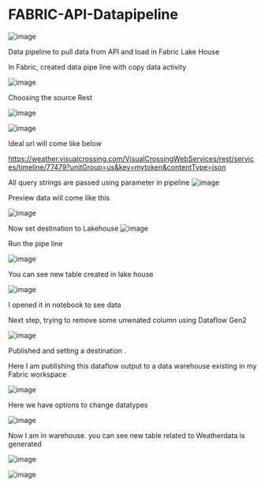 # FABRIC-API-Datapipeline

![image](https://github.com/user-attachments/assets/db3b9c7f-8980-4e2e-863c-5e0772758a74)

Data pipeline to pull data from API and load in Fabric Lake House

In Fabric, created  data pipe line with copy data activity 

![image](https://github.com/user-attachments/assets/ec14d154-ee8c-4dcc-b3f5-ebb2f852ab2f)


Choosing the source Rest

![image](https://github.com/user-attachments/assets/3113c8bf-e843-4887-adfb-77ab2590539e)


![image](https://github.com/user-attachments/assets/e1b4fdeb-d6eb-4282-9e14-de42f1e2fb10)

Ideal url will come like below

https://weather.visualcrossing.com/VisualCrossingWebServices/rest/services/timeline/77479?unitGroup=us&key=mytoken&contentType=json

All query strings are passed using parameter in pipeline
![image](https://github.com/user-attachments/assets/744a4187-ffcd-41c9-8499-9ce867799bbe)


Preview data will come like this

![image](https://github.com/user-attachments/assets/88e3cfa6-b451-4c31-8fb4-fa5a6fe22362)


Now set destination to Lakehouse
![image](https://github.com/user-attachments/assets/bc4d82f1-963b-485f-90c4-2190ab20dd89)

Run the pipe line

![image](https://github.com/user-attachments/assets/7753baf3-b224-49f0-a95a-674652bb538a)

You can see new table created in lake house

![image](https://github.com/user-attachments/assets/03b13078-42a5-481e-845c-899c0d4b9419)

I opened it in notebook to see data

Next step, trying to remove some unwnated column using Dataflow Gen2

![image](https://github.com/user-attachments/assets/51492ac3-06a4-4f83-a1f7-35a688851470)

Published and setting a destination . 


Here I am publishing this dataflow output to a data warehouse existing in my Fabric workspace

![image](https://github.com/user-attachments/assets/4d58b5f3-7d0a-4e39-a398-2aa4f1bf11c3)


Here we have options to change datatypes 

![image](https://github.com/user-attachments/assets/e0599bb9-e496-4b4b-840d-cf5eebc686fd)


Now I am in warehouse. you can see new table related to Weatherdata is generated

![image](https://github.com/user-attachments/assets/cedf04a3-0ae2-4c85-8b21-4edc15726dcd)


![image](https://github.com/user-attachments/assets/0383705f-8143-4608-a2b6-a2601c1b77d2)




